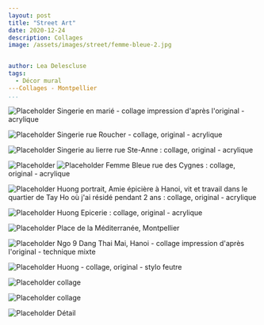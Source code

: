 ```yaml
---
layout: post
title: "Street Art"
date: 2020-12-24
description: Collages
image: /assets/images/street/femme-bleue-2.jpg


author: Lea Delescluse
tags:
  - Décor mural
---Collages - Montpellier 
...
```


![Placeholder](/assets/images/street/singerie-en-marie.jpg)
Singerie en marié - collage impression d'après l'original - acrylique

![Placeholder](/assets/images/street/singeRueRoucherDétail.jpg)
Singerie rue Roucher - collage, original - acrylique

![Placeholder](/assets/images/street/singerie-lierre2-rue-st-anne.jpg)
Singerie au lierre rue Ste-Anne : collage, original - acrylique

![Placeholder](/assets/images/street/femme-bleue-rue-des-cygnes.jpg)
![Placeholder](/assets/images/street/femme-bleue-2.jpg)
Femme Bleue rue des Cygnes : collage, original - acrylique

![Placeholder](/assets/images/street/huong-portrait.jpg)
Huong portrait, Amie épicière à Hanoi, vit et travail dans le quartier de Tay Ho où j'ai résidé pendant 2 ans : collage, original - acrylique

![Placeholder](/assets/images/street/huong-shop.jpg)
Huong Epicerie : collage, original - acrylique

![Placeholder](/assets/images/street/collage-rue.jpg)
Place de la Méditerranée, Montpellier

![Placeholder](/assets/images/street/ngo9-dang-thai-mai.jpg)
Ngo 9 Dang Thai Mai, Hanoi - collage impression d'après l'original - technique mixte

![Placeholder](/assets/images/street/huong-small.jpg)
Huong - collage, original - stylo feutre 

![Placeholder](/assets/images/street/collage.jpg)
collage

![Placeholder](/assets/images/street/collage2.jpg)
collage

![Placeholder](/assets/images/street/huong-detail.jpg)
Détail 


